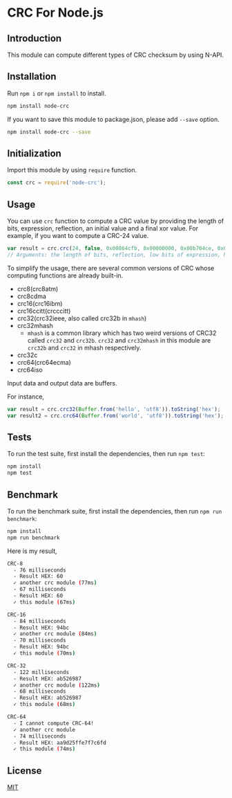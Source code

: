 CRC For Node.js
=================================

## Introduction

This module can compute different types of CRC checksum by using N-API.

## Installation

Run `npm i` or `npm install` to install.

```bash
npm install node-crc
```

If you want to save this module to package.json, please add `--save` option.

```bash
npm install node-crc --save
```

## Initialization

Import this module by using `require` function.

```javascript
const crc = require('node-crc');
```

## Usage

You can use `crc` function to compute a CRC value by providing the length of bits, expression, reflection, an initial value and a final xor value. For example, if you want to compute a CRC-24 value.

```javascript
var result = crc.crc(24, false, 0x00864cfb, 0x00000000, 0x00b704ce, 0x00000000, 0x00000000, 0x00000000, Buffer.from('hello', 'utf8')).toString('hex');
// Arguments: the length of bits, reflection, low bits of expression, high bits of expression, low bits of the initial value, high bits of the initial value, low bits of the final xor value, high bits of the final xor value, the source data buffer
```

To simplify the usage, there are several common versions of CRC whose computing functions are already built-in.

  * crc8(crc8atm)
  * crc8cdma
  * crc16(crc16ibm)
  * crc16ccitt(crcccitt)
  * crc32(crc32ieee, also called crc32b in `mhash`)
  * crc32mhash
    * `mhash` is a common library which has two weird versions of CRC32 called `crc32` and `crc32b`. `crc32` and `crc32mhash` in this module are `crc32b` and `crc32` in mhash respectively.
  * crc32c
  * crc64(crc64ecma)
  * crc64iso

Input data and output data are buffers.

For instance,

```javascript
var result = crc.crc32(Buffer.from('hello', 'utf8')).toString('hex');
var result2 = crc.crc64(Buffer.from('world', 'utf8')).toString('hex');
```

## Tests

To run the test suite, first install the dependencies, then run `npm test`:

```bash
npm install
npm test
```

## Benchmark

To run the benchmark suite, first install the dependencies, then run `npm run benchmark`:

```bash
npm install
npm run benchmark
```

Here is my result,

```bash
CRC-8
  - 76 milliseconds
  - Result HEX: 60
  ✓ another crc module (77ms)
  - 67 milliseconds
  - Result HEX: 60
  ✓ this module (67ms)

CRC-16
  - 84 milliseconds
  - Result HEX: 94bc
  ✓ another crc module (84ms)
  - 70 milliseconds
  - Result HEX: 94bc
  ✓ this module (70ms)

CRC-32
  - 122 milliseconds
  - Result HEX: ab526987
  ✓ another crc module (122ms)
  - 68 milliseconds
  - Result HEX: ab526987
  ✓ this module (68ms)

CRC-64
  - I cannot compute CRC-64!
  ✓ another crc module
  - 74 milliseconds
  - Result HEX: aa9d25ffe7f7c6fd
  ✓ this module (74ms)
```

## License

[MIT](LICENSE)
